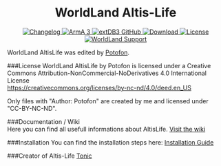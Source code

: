 <h1 align="center">WorldLand Altis-Life</h1>
<p align="center">
    <a href="https://github.com/potofon/WorldLand-AltisLife">
        <img src="https://img.shields.io/badge/version-3.1.4.8-blue.svg" alt="Changelog" />
    </a>
    <a href="https://arma3.com">
        <img src="https://img.shields.io/badge/arma3-1.80-red.svg" alt="ArmA 3" />
    </a>
    <a href="https://bitbucket.org/torndeco/extdb3">
        <img src="https://img.shields.io/badge/extDB2-71-yellow.svg" alt="extDB3 GitHub" />
    </a>
    <a href="https://github.com/potofon/WorldLand-AltisLife/archive/master.zip">
        <img src="https://img.shields.io/badge/download-22 MB-bc0092.svg" alt="Download" />
    </a>
    <a href="https://creativecommons.org/licenses/by-nc-nd/4.0/deed.en_US">
        <img src="https://img.shields.io/badge/license-CC--BY--NC--ND-4CB697.svg" alt="License" />
    </a>
    <a href="https://spainfactory.eu">
        <img src="https://img.shields.io/badge/support-support.sealdrop.de-green.svg" alt="WorldLand Support" />
    </a>
</p>

WorldLand AltisLife was edited by [Potofon](https://github.com/potofon).

###License
WorldLand AltisLife by Potofon is licensed under a Creative Commons Attribution-NonCommercial-NoDerivatives 4.0 International License</br>
https://creativecommons.org/licenses/by-nc-nd/4.0/deed.en_US</br>

Only files with "Author: Potofon" are created by me and licensed under "CC-BY-NC-ND".

###Documentation / Wiki</br>
Here you can find all usefull informations about AltisLife. [Visit the wiki](https://github.com/potofon/WorldLand-AltisLife/wiki)

###Installation
You can find the installation steps here: [Installation Guide](https://github.com/potofon/WorldLand-AltisLife/wiki)

###Creator of Altis-Life
[Tonic](https://github.com/TAWTonic)
